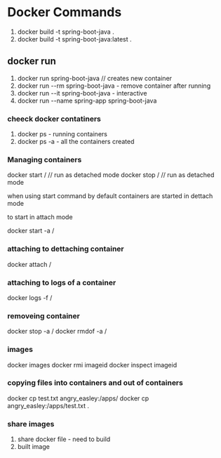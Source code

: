 # Docker Commands

1. docker build -t spring-boot-java .
2. docker build -t spring-boot-java:latest .

## docker run
1. docker run spring-boot-java // creates new container
2. docker run --rm spring-boot-java - remove container after running
3. docker run --it spring-boot-java - interactive
4. docker run  --name spring-app spring-boot-java

### cheeck docker contatiners
1. docker ps - running containers
3. docker ps -a - all the containers created


### Managing containers

docker start <container-id> / <conntainer-name> // run as detached mode
docker stop  <container-id> / <conntainer-name> // run as detached mode


when using start command by default containers are started in dettach mode

to start in attach mode

docker start -a <container-id> / <conntainer-name>


### attaching to dettaching container

docker attach <container-id> / <conntainer-name>

### attaching to logs of a container
docker logs -f <container-id> / <conntainer-name>


### removeing container

docker stop -a <container-id> / <conntainer-name>
docker rmdof -a <container-id> / <conntainer-name>


### images
docker images
docker rmi imageid
docker inspect imageid


### copying  files into containers and out of containers

docker cp test.txt angry_easley:/apps/
docker cp angry_easley:/apps/test.txt .


### share images

1. share docker file - need to build
2. built image 


